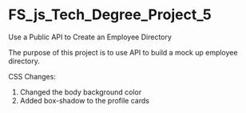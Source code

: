 # FS_js_Tech_Degree_Project_5
Use a Public API to Create an Employee Directory

The purpose of this project is to use API to build a mock up employee directory.

CSS Changes:
1. Changed the body background color
2. Added box-shadow to the profile cards
